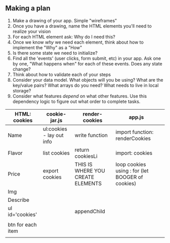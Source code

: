 ## Making a plan
1) Make a drawing of your app. Simple "wireframes"
2) Once you have a drawing, name the HTML elements you'll need to realize your vision
3) For each HTML element ask: Why do I need this?
4) Once we know _why_ we need each element, think about how to implement the "Why" as a "How"
5) Is there some state we need to initialize?
6) Find all the 'events' (user clicks, form submit, etc) in your app. Ask one by one, "What happens when" for each of these events. Does any state change?
7) Think about how to validate each of your steps
8) Consider your data model. What objects will you be using? What are the key/value pairs? What arrays do you need? What needs to live in local storage?
9) Consider what features _depend_ on what other features. Use this dependency logic to figure out what order to complete tasks.

| HTML: cookies     | cookie-jar.js             | render-cookies                    | app.js                                            |   |
|-------------------|---------------------------|-----------------------------------|---------------------------------------------------|---|
| Name              | ul:cookies - lay out info | write function                    | import function: renderCookies                    |   |
| Flavor            | list cookies              | return cookiesLi                  | import: cookies                                   |   |
| Price             | export cookies            | THIS IS WHERE YOU CREATE ELEMENTS | loop cookies using : for (let BOOGER of cookies)  |   |
| Img               |                           |                                   |                                                   |   |
| Describe          |                           |                                   |                                                   |   |
| ul id='cookies'   |                           |  appendChild                      |                                                   |   |
|                   |                           |                                   |                                                   |   |
|btn for each item  |                           |                                   |                                                   |   |
|                   |                           |                                   |                                                   |   |